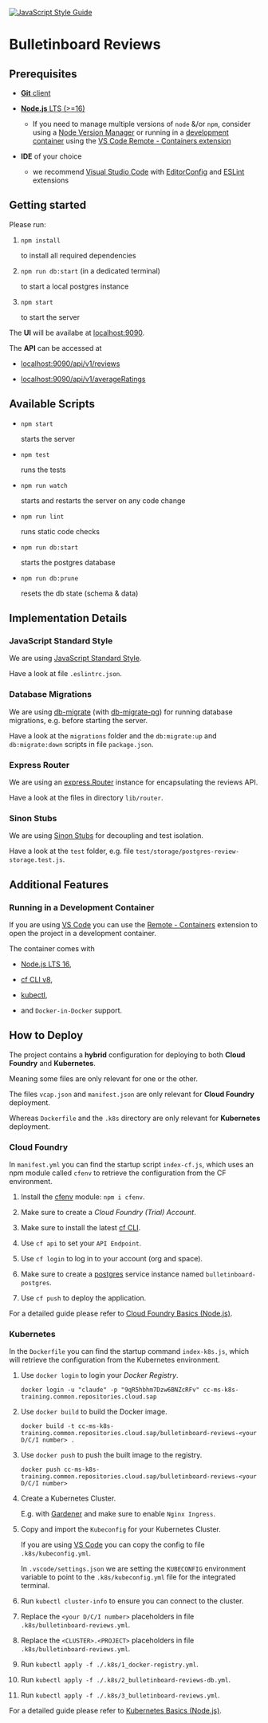 [![JavaScript Style Guide](https://img.shields.io/badge/code_style-standard-brightgreen.svg)](https://standardjs.com)

# Bulletinboard Reviews

## Prerequisites

- [**Git** client](https://git-scm.com/book/en/v2/Getting-Started-Installing-Git)

- [**Node.js** LTS (>=16)](https://nodejs.org/en/download/)

  - If you need to manage multiple versions of `node` &/or `npm`, consider using a [Node Version Manager](https://github.com/npm/cli#node-version-managers) or running in a [development container](https://code.visualstudio.com/docs/remote/create-dev-container#_automate-dev-container-creation) using the [VS Code Remote - Containers extension](https://marketplace.visualstudio.com/items?itemName=ms-vscode-remote.remote-containers)

- **IDE** of your choice

  - we recommend [Visual Studio Code](https://code.visualstudio.com/) with [EditorConfig](https://marketplace.visualstudio.com/items?itemName=EditorConfig.EditorConfig) and [ESLint](https://marketplace.visualstudio.com/items?itemName=dbaeumer.vscode-eslint) extensions

## Getting started

Please run:

1. `npm install`

    to install all required dependencies

1. `npm run db:start` (in a dedicated terminal)

    to start a local postgres instance

1. `npm start`

    to start the server

The **UI** will be availabe at [localhost:9090](http://localhost:9090).

The **API** can be accessed at

- [localhost:9090/api/v1/reviews](http://localhost:9090/api/v1/reviews)

- [localhost:9090/api/v1/averageRatings](http://localhost:9090/api/v1/averageRatings)

## Available Scripts

- `npm start`

    starts the server

- `npm test`

    runs the tests

- `npm run watch`

    starts and restarts the server on any code change

- `npm run lint`

    runs static code checks

- `npm run db:start`

    starts the postgres database

- `npm run db:prune`

    resets the db state (schema & data)

## Implementation Details

### JavaScript Standard Style

We are using [JavaScript Standard Style](https://standardjs.com).

Have a look at file `.eslintrc.json`.

### Database Migrations

We are using [db-migrate](https://github.com/db-migrate/node-db-migrate) (with [db-migrate-pg](https://github.com/db-migrate/pg)) for running database migrations, e.g. before starting the server.

Have a look at the `migrations` folder and the `db:migrate:up` and `db:migrate:down` scripts in file `package.json`.

### Express Router

We are using an [express.Router](https://expressjs.com/en/4x/api.html#express.router) instance for encapsulating the reviews API.

Have a look at the files in directory `lib/router`.

### Sinon Stubs

We are using [Sinon Stubs](https://sinonjs.org/releases/latest/stubs/) for decoupling and test isolation.

Have a look at the `test` folder, e.g. file `test/storage/postgres-review-storage.test.js`.

## Additional Features

### Running in a Development Container

If you are using [VS Code](https://code.visualstudio.com/) you can use the [Remote - Containers](https://marketplace.visualstudio.com/items?itemName=ms-vscode-remote.remote-containers) extension to open the project in a development container.

The container comes with

- [Node.js LTS 16](https://nodejs.org/en/download/),

- [cf CLI v8](https://docs.cloudfoundry.org/cf-cli/install-go-cli.html),

- [kubectl](https://kubernetes.io/docs/reference/kubectl/overview/),

- and `Docker-in-Docker` support.

## How to Deploy

The project contains a **hybrid** configuration for deploying to both **Cloud Foundry** and **Kubernetes**.

Meaning some files are only relevant for one or the other.

The files `vcap.json` and `manifest.json` are only relevant for **Cloud Foundry** deployment.

Whereas `Dockerfile` and the `.k8s` directory are only relevant for **Kubernetes** deployment.

### Cloud Foundry

In `manifest.yml` you can find the startup script `index-cf.js`, which uses an npm module called `cfenv` to retrieve the configuration from the CF environment.

1. Install the [cfenv](https://github.com/cloudfoundry-community/node-cfenv) module: `npm i cfenv`.

1. Make sure to create a *Cloud Foundry (Trial) Account*.

1. Make sure to install the latest [cf CLI](https://docs.cloudfoundry.org/cf-cli/install-go-cli.html).

1. Use `cf api` to set your `API Endpoint`.

1. Use `cf login` to log in to your account (org and space).

1. Make sure to create a [postgres](https://help.sap.com/viewer/product/PostgreSQL/Cloud/en-US) service instance named `bulletinboard-postgres`.

1. Use `cf push` to deploy the application.

For a detailed guide please refer to [Cloud Foundry Basics (Node.js)](https://pages.github.tools.sap/cloud-curriculum/materials/cloud-platforms/cloud-foundry-nodejs/).

### Kubernetes

In the `Dockerfile` you can find the startup command `index-k8s.js`, which will retrieve the configuration from the Kubernetes environment.

1. Use `docker login` to login your *Docker Registry*.

    `docker login -u "claude" -p "9qR5hbhm7Dzw6BNZcRFv" cc-ms-k8s-training.common.repositories.cloud.sap`

1. Use `docker build` to build the Docker image.

    `docker build -t cc-ms-k8s-training.common.repositories.cloud.sap/bulletinboard-reviews-<your D/C/I number> .`

1. Use `docker push` to push the built image to the registry.

    `docker push cc-ms-k8s-training.common.repositories.cloud.sap/bulletinboard-reviews-<your D/C/I number>`

1. Create a Kubernetes Cluster.

    E.g. with [Gardener](https://dashboard.garden.canary.k8s.ondemand.com/login) and make sure to enable `Nginx Ingress`.

1. Copy and import the `Kubeconfig` for your Kubernetes Cluster.

    If you are using [VS Code](https://code.visualstudio.com/) you can copy the config to file `.k8s/kubeconfig.yml`.

    In `.vscode/settings.json` we are setting the `KUBECONFIG` environment variable to point to the `.k8s/kubeconfig.yml` file for the integrated terminal.

1. Run `kubectl cluster-info` to ensure you can connect to the cluster.

1. Replace the `<your D/C/I number>` placeholders in file `.k8s/bulletinboard-reviews.yml`.

1. Replace the `<CLUSTER>.<PROJECT>` placeholders in file `.k8s/bulletinboard-reviews.yml`.

1. Run `kubectl apply -f ./.k8s/1_docker-registry.yml`.

1. Run `kubectl apply -f ./.k8s/2_bulletinboard-reviews-db.yml`.

1. Run `kubectl apply -f ./.k8s/3_bulletinboard-reviews.yml`.

For a detailed guide please refer to [Kubernetes Basics (Node.js)](https://pages.github.tools.sap/cloud-curriculum/materials/cloud-platforms/kubernetes-nodejs/).
